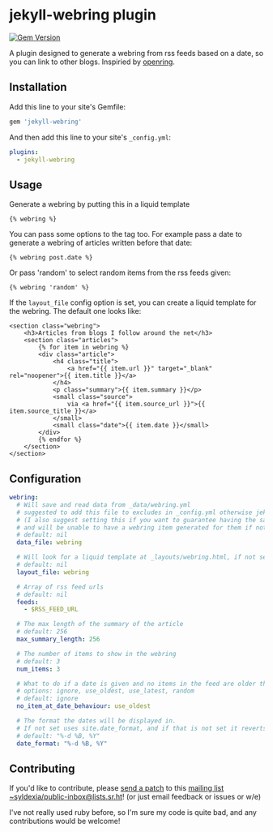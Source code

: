 # jekyll-webring plugin

[![Gem Version](https://badge.fury.io/rb/jekyll-webring.svg)](https://badge.fury.io/rb/jekyll-webring)

A plugin designed to generate a webring from rss feeds based on a date, so you can link to other blogs. Inspiried by [openring](https://git.sr.ht/~sircmpwn/openring).

## Installation

Add this line to your site's Gemfile:

```ruby
gem 'jekyll-webring'
```

And then add this line to your site's `_config.yml`:

```yml
plugins:
  - jekyll-webring
```

## Usage

Generate a webring by putting this in a liquid template

```liquid
{% webring %}
```

You can pass some options to the tag too. For example pass a date to generate a webring of articles written before that date:

```liquid
{% webring post.date %}
```

Or pass 'random' to select random items from the rss feeds given:

```liquid
{% webring 'random' %}
```

If the `layout_file` config option is set, you can create a liquid template for the webring. The default one looks like:

```liquid
<section class="webring">
	<h3>Articles from blogs I follow around the net</h3>
	<section class="articles">
		{% for item in webring %}
		<div class="article">
			<h4 class="title">
				<a href="{{ item.url }}" target="_blank" rel="noopener">{{ item.title }}</a>
			</h4>
			<p class="summary">{{ item.summary }}</p>
			<small class="source">
				via <a href="{{ item.source_url }}">{{ item.source_title }}</a>
			</small>
			<small class="date">{{ item.date }}</small>
		</div>
		{% endfor %}
	</section>
</section>
```

## Configuration

```yaml
webring:
  # Will save and read data from _data/webring.yml
  # suggested to add this file to excludes in _config.yml otherwise jekyll watch will get stuck in a permanant regenerate loop
  # (I also suggest setting this if you want to guarantee having the same webring generated, as many feeds only show the most recent items
  # and will be unable to have a webring item generated for them if not saved)
  # default: nil
  data_file: webring

  # Will look for a liquid template at _layouts/webring.html, if not set will use a default template
  # default: nil
  layout_file: webring

  # Array of rss feed urls
  # default: nil
  feeds:
    - $RSS_FEED_URL

  # The max length of the summary of the article
  # default: 256
  max_summary_length: 256

  # The number of items to show in the webring
  # default: 3
  num_items: 3

  # What to do if a date is given and no items in the feed are older than that date
  # options: ignore, use_oldest, use_latest, random
  # default: ignore
  no_item_at_date_behaviour: use_oldest

  # The format the dates will be displayed in.
  # If not set uses site.date_format, and if that is not set it reverts to default
  # default: "%-d %B, %Y"
  date_format: "%-d %B, %Y"
```

## Contributing

If you'd like to contribute, please [send a patch](https://git-send-email.io) to this [mailing list](https://lists.sr.ht/~syldexia/public-inbox) [<~syldexia/public-inbox@lists.sr.ht>](mailto:~syldexia/public-inbox@lists.sr.ht)! (or just email feedback or issues or w/e)

I've not really used ruby before, so I'm sure my code is quite bad, and any contributions would be welcome!
